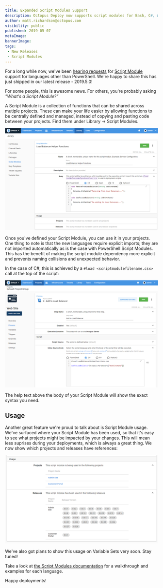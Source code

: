 ```yaml
---
title: Expanded Script Modules Support
description: Octopus Deploy now supports script modules for Bash, C#, F# and Python!
author: matt.richardson@octopus.com
visibility: public
published: 2019-05-07
metaImage:
bannerImage:
tags:
 - New Releases
 - Script Modules
---
```


For a long while now, we've been [hearing requests](https://octopusdeploy.uservoice.com/forums/170787-general/suggestions/9653631-c-script-in-script-modules) for [Script Module](https://octopus.com/docs/deployment-examples/custom-scripts/script-modules) support for languages other than PowerShell. We're happy to share this has just shipped in our latest release - 2019.5.0!

For some people, this is awesome news. For others, you're probably asking _"What's a Script Module?"_

A Script Module is a collection of functions that can be shared across mutiple projects. These can make your life easier by allowing functions to be centrally defined and managed, instead of copying and pasting code between your projects. Find them under Library -> Script Modules.

![New C# Script Module](new-script-module.png "width=500")

Once you've defined your Script Module, you can use it in your projects. One thing to note is that the new languages require explicit imports; they are not imported automatically as is the case with PowerShell Script Modules. This has the benefit of making the script module dependency more explicit and prevents naming collisions and unexpected behavior.

In the case of C#, this is achieved by a `#load <scriptmodulefilename.csx>` call at the top of the script:

![New C# Script Module](call-script-module-function.png "width=500")

The help text above the body of your Script Module will show the exact syntax you need.

## Usage

Another great feature we're proud to talk about is Script Module usage. We've surfaced where your Script Module has been used, so that it's easy to see what projects might be impacted by your changes. This will mean less suprises during your deployments, which is always a great thing. We now show which projects and releases have references:

![Script Module Usages](script-module-usage.png "width=500")

We've also got plans to show this usage on Variable Sets very soon. Stay tuned!

Take a look at [the Script Modules documentation](https://octopus.com/docs/deployment-examples/custom-scripts/script-modules) for a walkthrough and examples for each language.

Happy deployments!
